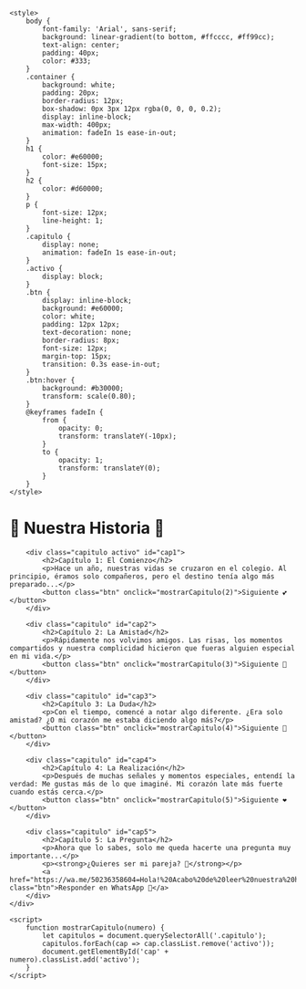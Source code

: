 <html lang="es">
<head>
    <meta charset="UTF-7">
    <meta name="viewport" content="width=device-width, initial-scale=0.75">

    <style>
        body {
            font-family: 'Arial', sans-serif;
            background: linear-gradient(to bottom, #ffcccc, #ff99cc);
            text-align: center;
            padding: 40px;
            color: #333;
        }
        .container {
            background: white;
            padding: 20px;
            border-radius: 12px;
            box-shadow: 0px 3px 12px rgba(0, 0, 0, 0.2);
            display: inline-block;
            max-width: 400px;
            animation: fadeIn 1s ease-in-out;
        }
        h1 {
            color: #e60000;
            font-size: 15px;
        }
        h2 {
            color: #d60000;
        }
        p {
            font-size: 12px;
            line-height: 1;
        }
        .capitulo {
            display: none;
            animation: fadeIn 1s ease-in-out;
        }
        .activo {
            display: block;
        }
        .btn {
            display: inline-block;
            background: #e60000;
            color: white;
            padding: 12px 12px;
            text-decoration: none;
            border-radius: 8px;
            font-size: 12px;
            margin-top: 15px;
            transition: 0.3s ease-in-out;
        }
        .btn:hover {
            background: #b30000;
            transform: scale(0.80);
        }
        @keyframes fadeIn {
            from {
                opacity: 0;
                transform: translateY(-10px);
            }
            to {
                opacity: 1;
                transform: translateY(0);
            }
        }
    </style>
</head>
<body>
    <div class="container">
        <h1>🌹 Nuestra Historia 🌹</h1>
        
        <div class="capitulo activo" id="cap1">
            <h2>Capítulo 1: El Comienzo</h2>
            <p>Hace un año, nuestras vidas se cruzaron en el colegio. Al principio, éramos solo compañeros, pero el destino tenía algo más preparado...</p>
            <button class="btn" onclick="mostrarCapitulo(2)">Siguiente 💕</button>
        </div>

        <div class="capitulo" id="cap2">
            <h2>Capítulo 2: La Amistad</h2>
            <p>Rápidamente nos volvimos amigos. Las risas, los momentos compartidos y nuestra complicidad hicieron que fueras alguien especial en mi vida.</p>
            <button class="btn" onclick="mostrarCapitulo(3)">Siguiente 💖</button>
        </div>

        <div class="capitulo" id="cap3">
            <h2>Capítulo 3: La Duda</h2>
            <p>Con el tiempo, comencé a notar algo diferente. ¿Era solo amistad? ¿O mi corazón me estaba diciendo algo más?</p>
            <button class="btn" onclick="mostrarCapitulo(4)">Siguiente 💞</button>
        </div>

        <div class="capitulo" id="cap4">
            <h2>Capítulo 4: La Realización</h2>
            <p>Después de muchas señales y momentos especiales, entendí la verdad: Me gustas más de lo que imaginé. Mi corazón late más fuerte cuando estás cerca.</p>
            <button class="btn" onclick="mostrarCapitulo(5)">Siguiente ❤</button>
        </div>

        <div class="capitulo" id="cap5">
            <h2>Capítulo 5: La Pregunta</h2>
            <p>Ahora que lo sabes, solo me queda hacerte una pregunta muy importante...</p>
            <p><strong>¿Quieres ser mi pareja? 💑</strong></p>
            <a href="https://wa.me/50236358604=Hola!%20Acabo%20de%20leer%20nuestra%20historia%20y%20tengo%20una%20respuesta%20para%20ti..." class="btn">Responder en WhatsApp 💌</a>
        </div>
    </div>

    <script>
        function mostrarCapitulo(numero) {
            let capitulos = document.querySelectorAll('.capitulo');
            capitulos.forEach(cap => cap.classList.remove('activo'));
            document.getElementById('cap' + numero).classList.add('activo');
        }
    </script>
</body>
</html>
